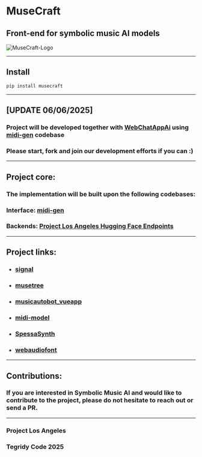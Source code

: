# MuseCraft
## Front-end for symbolic music AI models

![MuseCraft-Logo](https://github.com/user-attachments/assets/7f4533af-5318-421b-ac96-effc8475461b)

***

## Install

```sh
pip install musecraft
```

***

## [UPDATE 06/06/2025] 

### Project will be developed together with [WebChatAppAi](https://github.com/WebChatAppAi) using [midi-gen](https://github.com/WebChatAppAi/midi-gen) codebase

### Please start, fork and join our development efforts if you can :)

***
## Project core:

### The implementation will be built upon the following codebases:

### Interface: [midi-gen](https://github.com/WebChatAppAi/midi-gen)
### Backends: [Project Los Angeles Hugging Face Endpoints](https://huggingface.co/spaces/projectlosangeles/)

***

## Project links:

* ### [signal](https://github.com/ryohey/signal/)
* ### [musetree](https://github.com/stevenwaterman/musetree)
* ### [musicautobot_vueapp](https://github.com/bearpelican/musicautobot_vueapp)
* ### [midi-model](https://github.com/SkyTNT/midi-model)
* ### [SpessaSynth](https://github.com/spessasus/SpessaSynth)
* ### [webaudiofont](https://github.com/surikov/webaudiofont)

***

## Contributions:

### If you are interested in Symbolic Music AI and would like to contribute to the project, please do not hesitate to reach out or send a PR.

***

### Project Los Angeles
### Tegridy Code 2025
